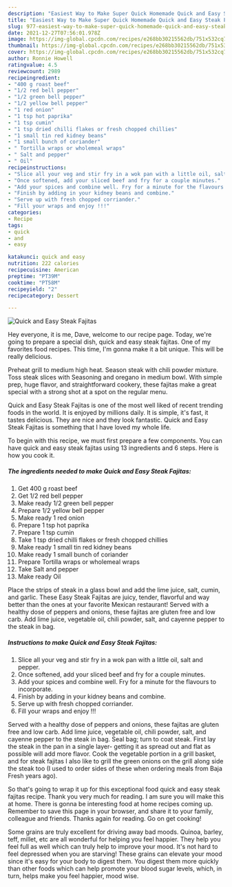 ```yaml
---
description: "Easiest Way to Make Super Quick Homemade Quick and Easy Steak Fajitas"
title: "Easiest Way to Make Super Quick Homemade Quick and Easy Steak Fajitas"
slug: 977-easiest-way-to-make-super-quick-homemade-quick-and-easy-steak-fajitas
date: 2021-12-27T07:56:01.978Z
image: https://img-global.cpcdn.com/recipes/e268bb30215562db/751x532cq70/quick-and-easy-steak-fajitas-recipe-main-photo.jpg
thumbnail: https://img-global.cpcdn.com/recipes/e268bb30215562db/751x532cq70/quick-and-easy-steak-fajitas-recipe-main-photo.jpg
cover: https://img-global.cpcdn.com/recipes/e268bb30215562db/751x532cq70/quick-and-easy-steak-fajitas-recipe-main-photo.jpg
author: Ronnie Howell
ratingvalue: 4.5
reviewcount: 2989
recipeingredient:
- "400 g roast beef"
- "1/2 red bell pepper"
- "1/2 green bell pepper"
- "1/2 yellow bell pepper"
- "1 red onion"
- "1 tsp hot paprika"
- "1 tsp cumin"
- "1 tsp dried chilli flakes or fresh chopped chillies"
- "1 small tin red kidney beans"
- "1 small bunch of coriander"
- " Tortilla wraps or wholemeal wraps"
- " Salt and pepper"
- " Oil"
recipeinstructions:
- "Slice all your veg and stir fry in a wok pan with a little oil, salt and pepper."
- "Once softened, add your sliced beef and fry for a couple minutes."
- "Add your spices and combine well. Fry for a minute for the flavours to incorporate."
- "Finish by adding in your kidney beans and combine."
- "Serve up with fresh chopped corriander."
- "Fill your wraps and enjoy !!!"
categories:
- Recipe
tags:
- quick
- and
- easy

katakunci: quick and easy 
nutrition: 222 calories
recipecuisine: American
preptime: "PT39M"
cooktime: "PT58M"
recipeyield: "2"
recipecategory: Dessert

---
```



![Quick and Easy Steak Fajitas](https://img-global.cpcdn.com/recipes/e268bb30215562db/751x532cq70/quick-and-easy-steak-fajitas-recipe-main-photo.jpg)

Hey everyone, it is me, Dave, welcome to our recipe page. Today, we're going to prepare a special dish, quick and easy steak fajitas. One of my favorites food recipes. This time, I'm gonna make it a bit unique. This will be really delicious.

Preheat grill to medium high heat. Season steak with chili powder mixture. Toss steak slices with Seasoning and oregano in medium bowl. With simple prep, huge flavor, and straightforward cookery, these fajitas make a great special with a strong shot at a spot on the regular menu.

Quick and Easy Steak Fajitas is one of the most well liked of recent trending foods in the world. It is enjoyed by millions daily. It is simple, it's fast, it tastes delicious. They are nice and they look fantastic. Quick and Easy Steak Fajitas is something that I have loved my whole life.


To begin with this recipe, we must first prepare a few components. You can have quick and easy steak fajitas using 13 ingredients and 6 steps. Here is how you cook it.

<!--inarticleads1-->

##### The ingredients needed to make Quick and Easy Steak Fajitas:

1. Get 400 g roast beef
1. Get 1/2 red bell pepper
1. Make ready 1/2 green bell pepper
1. Prepare 1/2 yellow bell pepper
1. Make ready 1 red onion
1. Prepare 1 tsp hot paprika
1. Prepare 1 tsp cumin
1. Take 1 tsp dried chilli flakes or fresh chopped chillies
1. Make ready 1 small tin red kidney beans
1. Make ready 1 small bunch of coriander
1. Prepare  Tortilla wraps or wholemeal wraps
1. Take  Salt and pepper
1. Make ready  Oil


Place the strips of steak in a glass bowl and add the lime juice, salt, cumin, and garlic. These Easy Steak Fajitas are juicy, tender, flavorful and way better than the ones at your favorite Mexican restaurant! Served with a healthy dose of peppers and onions, these fajitas are gluten free and low carb. Add lime juice, vegetable oil, chili powder, salt, and cayenne pepper to the steak in bag. 

<!--inarticleads2-->

##### Instructions to make Quick and Easy Steak Fajitas:

1. Slice all your veg and stir fry in a wok pan with a little oil, salt and pepper.
1. Once softened, add your sliced beef and fry for a couple minutes.
1. Add your spices and combine well. Fry for a minute for the flavours to incorporate.
1. Finish by adding in your kidney beans and combine.
1. Serve up with fresh chopped corriander.
1. Fill your wraps and enjoy !!!


Served with a healthy dose of peppers and onions, these fajitas are gluten free and low carb. Add lime juice, vegetable oil, chili powder, salt, and cayenne pepper to the steak in bag. Seal bag; turn to coat steak. First lay the steak in the pan in a single layer- getting it as spread out and flat as possible will add more flavor. Cook the vegetable portion in a grill basket, and for steak fajitas I also like to grill the green onions on the grill along side the steak too (I used to order sides of these when ordering meals from Baja Fresh years ago). 

So that's going to wrap it up for this exceptional food quick and easy steak fajitas recipe. Thank you very much for reading. I am sure you will make this at home. There is gonna be interesting food at home recipes coming up. Remember to save this page in your browser, and share it to your family, colleague and friends. Thanks again for reading. Go on get cooking!

Some grains are truly excellent for driving away bad moods. Quinoa, barley, teff, millet, etc are all wonderful for helping you feel happier. They help you feel full as well which can truly help to improve your mood. It's not hard to feel depressed when you are starving! These grains can elevate your mood since it's easy for your body to digest them. You digest them more quickly than other foods which can help promote your blood sugar levels, which, in turn, helps make you feel happier, mood wise.
